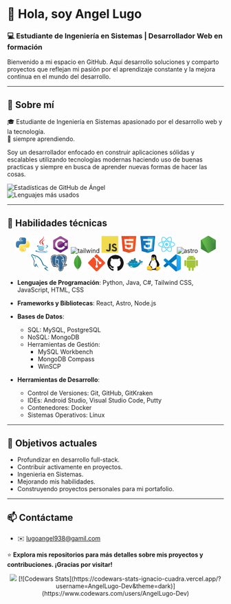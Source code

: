 # 👋 Hola, soy Angel Lugo
### 💻 Estudiante de Ingeniería en Sistemas | Desarrollador Web en formación  

Bienvenido a mi espacio en GitHub. Aquí desarrollo soluciones y comparto proyectos que reflejan mi pasión por el aprendizaje constante y la mejora continua en el mundo del desarrollo.

---

## 🌟 Sobre mí

🎓 Estudiante de Ingeniería en Sistemas apasionado por el desarrollo web y la tecnología.  
🚀 siempre aprendiendo.   

Soy un desarrollador enfocado en construir aplicaciones sólidas y escalables utilizando tecnologías modernas haciendo uso de buenas practicas y siempre en busca de aprender nuevas formas de hacer las cosas.


![Estadísticas de GitHub de Ángel](https://github-readme-stats.vercel.app/api?username=AngelLugo-Dev&show_icons=true&theme=radical)  
![Lenguajes más usados](https://github-readme-stats.vercel.app/api/top-langs/?username=AngelLugo-Dev&layout=compact&theme=radical)

---
## 🔧 Habilidades técnicas

<p align="center">
  <!-- Lenguajes -->
  <img src="https://raw.githubusercontent.com/devicons/devicon/master/icons/python/python-original.svg" alt="python" width="40" height="40"/>
  <img src="https://raw.githubusercontent.com/devicons/devicon/master/icons/java/java-original.svg" alt="java" width="40" height="40"/>
  <img src="https://raw.githubusercontent.com/devicons/devicon/master/icons/csharp/csharp-original.svg" alt="csharp" width="40" height="40"/>
  <img src="https://www.vectorlogo.zone/logos/tailwindcss/tailwindcss-icon.svg" alt="tailwind" width="40" height="40"/>
  <img src="https://raw.githubusercontent.com/devicons/devicon/master/icons/javascript/javascript-original.svg" alt="javascript" width="40" height="40"/>
  <img src="https://raw.githubusercontent.com/devicons/devicon/master/icons/html5/html5-original.svg" alt="html5" width="40" height="40"/>
  <img src="https://raw.githubusercontent.com/devicons/devicon/master/icons/css3/css3-original.svg" alt="css3" width="40" height="40"/>
  <!-- Frameworks -->
  <img src="https://raw.githubusercontent.com/devicons/devicon/master/icons/react/react-original.svg" alt="react" width="40" height="40"/>
  <img src="https://astro.build/assets/press/astro-icon-dark.svg" alt="astro" width="40" height="40"/>
  <img src="https://raw.githubusercontent.com/devicons/devicon/master/icons/nodejs/nodejs-original.svg" alt="nodejs" width="40" height="40"/>
  <!-- Bases de Datos -->
  <img src="https://raw.githubusercontent.com/devicons/devicon/master/icons/mysql/mysql-original.svg" alt="mysql" width="40" height="40"/>
  <img src="https://raw.githubusercontent.com/devicons/devicon/master/icons/postgresql/postgresql-original.svg" alt="postgresql" width="40" height="40"/>
  <img src="https://raw.githubusercontent.com/devicons/devicon/master/icons/mongodb/mongodb-original.svg" alt="mongodb" width="40" height="40"/>
  <!-- Herramientas -->
  <img src="https://raw.githubusercontent.com/devicons/devicon/master/icons/git/git-original.svg" alt="git" width="40" height="40"/>
  <img src="https://raw.githubusercontent.com/devicons/devicon/master/icons/github/github-original.svg" alt="github" width="40" height="40"/>
  <img src="https://raw.githubusercontent.com/devicons/devicon/master/icons/docker/docker-original.svg" alt="docker" width="40" height="40"/>
  <img src="https://raw.githubusercontent.com/devicons/devicon/master/icons/linux/linux-original.svg" alt="linux" width="40" height="40"/>
  <img src="https://raw.githubusercontent.com/devicons/devicon/master/icons/vscode/vscode-original.svg" alt="vscode" width="40" height="40"/>
  <img src="https://raw.githubusercontent.com/devicons/devicon/master/icons/android/android-original.svg" alt="android" width="40" height="40"/>
</p>

- **Lenguajes de Programación**:
  Python, Java, C#, Tailwind CSS, JavaScript, HTML, CSS

- **Frameworks y Bibliotecas**:
  React, Astro, Node.js

- **Bases de Datos**:

  - SQL: MySQL, PostgreSQL
  - NoSQL: MongoDB
  - Herramientas de Gestión:
    - MySQL Workbench
    - MongoDB Compass
    - WinSCP

- **Herramientas de Desarrollo**:
  - Control de Versiones: Git, GitHub, GitKraken
  - IDEs: Android Studio, Visual Studio Code, Putty
  - Contenedores: Docker
  - Sistemas Operativos: Linux

---

## 🚀 Objetivos actuales

- Profundizar en desarrollo full-stack.
- Contribuir activamente en proyectos.
- Ingenieria en Sistemas.
- Mejorando mis habilidades.  
- Construyendo proyectos personales para mi portafolio.
---

## 📫 Contáctame
- ✉️ lugoangel938@gamil.com 

⭐ **Explora mis repositorios para más detalles sobre mis proyectos y contribuciones. ¡Gracias por visitar!**

<div align="center">
  <img src="https://visitor-badge.laobi.icu/badge?page_id=AngelLugo-Dev.AngelLugo-Dev" />
  [![Codewars Stats](https://codewars-stats-ignacio-cuadra.vercel.app/?username=AngelLugo-Dev&theme=dark)](https://www.codewars.com/users/AngelLugo-Dev)
</div>
